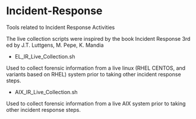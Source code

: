 # Incident-Response
Tools related to Incident Response Activities

The live collection scripts were inspired by the book Incident Response 3rd ed by J.T. Luttgens, M. Pepe, K. Mandia

* EL_IR_Live_Collection.sh

Used to collect forensic information from a live linux (RHEL CENTOS, and variants based on RHEL) system prior to taking other incident response steps.  

* AIX_IR_Live_Collection.sh

Used to collect forensic information from a live AIX system prior to taking other incident response steps. 
